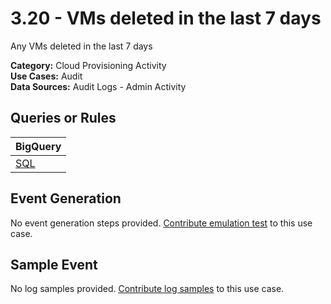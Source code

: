 # 3.20 - VMs deleted in the last 7 days
Any VMs deleted in the last 7 days


**Category:** Cloud Provisioning Activity
</br>
**Use Cases:** Audit
</br>
**Data Sources:** Audit Logs - Admin Activity
</br>

## Queries or Rules
BigQuery |
--- |
[SQL](../../sql/3_20_virtual_machines_deleted.sql) |

## Event Generation
No event generation steps provided. [Contribute emulation test](../../CONTRIBUTING.md) to this use case.

## Sample Event
No log samples provided. [Contribute log samples](../../CONTRIBUTING.md) to this use case.

